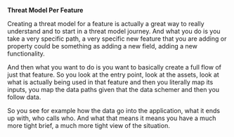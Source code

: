 **Threat Model Per Feature**

Creating a threat model for a feature is actually a great way to really understand and to start in a threat model journey. And what you do is you take a very specific path, a very specific new feature that you are adding or property could be something as adding a new field, adding a new functionality. 

And then what you want to do is you want to basically create a full flow of just that feature. So you look at the entry point, look at the assets, look at what is actually being used in that feature and then you literally map its inputs, you map the data paths given that the data schemer and then you follow data.

So you see for example how the data go into the application, what it ends up with, who calls who. And what that means it means you have a much more tight brief, a much more tight view of the situation.